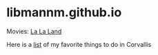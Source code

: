 # libmannm.github.io

Movies:
[La La Land](https://en.wikipedia.org/wiki/La_La_Land)

Here is a [list](recs.md) of my favorite things to do in Corvallis